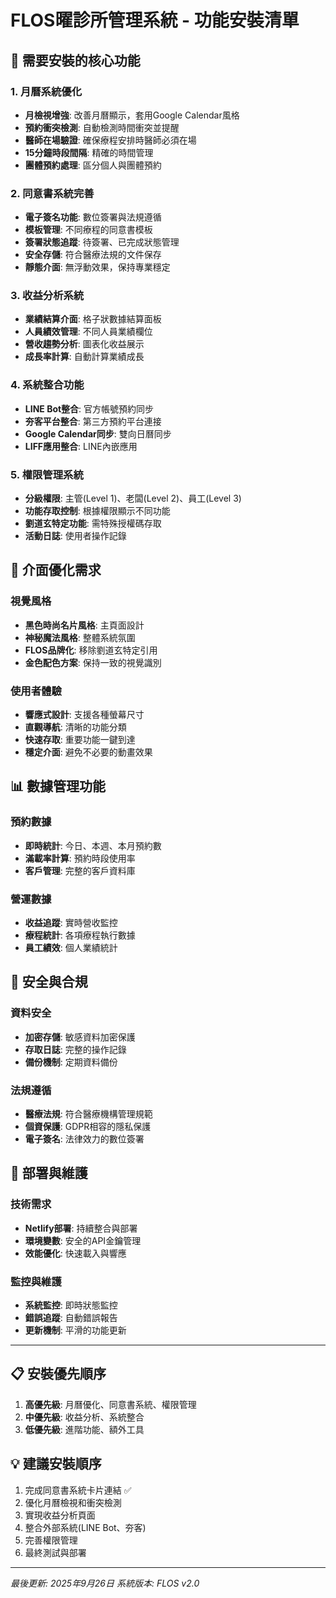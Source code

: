 # FLOS曜診所管理系統 - 功能安裝清單

## 🔧 需要安裝的核心功能

### 1. 月曆系統優化
- **月檢視增強**: 改善月曆顯示，套用Google Calendar風格
- **預約衝突檢測**: 自動檢測時間衝突並提醒
- **醫師在場驗證**: 確保療程安排時醫師必須在場
- **15分鐘時段間隔**: 精確的時間管理
- **團體預約處理**: 區分個人與團體預約

### 2. 同意書系統完善
- **電子簽名功能**: 數位簽署與法規遵循
- **模板管理**: 不同療程的同意書模板
- **簽署狀態追蹤**: 待簽署、已完成狀態管理
- **安全存儲**: 符合醫療法規的文件保存
- **靜態介面**: 無浮動效果，保持專業穩定

### 3. 收益分析系統
- **業績結算介面**: 格子狀數據結算面板
- **人員績效管理**: 不同人員業績欄位
- **營收趨勢分析**: 圖表化收益展示
- **成長率計算**: 自動計算業績成長

### 4. 系統整合功能
- **LINE Bot整合**: 官方帳號預約同步
- **夯客平台整合**: 第三方預約平台連接
- **Google Calendar同步**: 雙向日曆同步
- **LIFF應用整合**: LINE內嵌應用

### 5. 權限管理系統
- **分級權限**: 主管(Level 1)、老闆(Level 2)、員工(Level 3)
- **功能存取控制**: 根據權限顯示不同功能
- **劉道玄特定功能**: 需特殊授權碼存取
- **活動日誌**: 使用者操作記錄

## 🎨 介面優化需求

### 視覺風格
- **黑色時尚名片風格**: 主頁面設計
- **神秘魔法風格**: 整體系統氛圍
- **FLOS品牌化**: 移除劉道玄特定引用
- **金色配色方案**: 保持一致的視覺識別

### 使用者體驗
- **響應式設計**: 支援各種螢幕尺寸
- **直觀導航**: 清晰的功能分類
- **快速存取**: 重要功能一鍵到達
- **穩定介面**: 避免不必要的動畫效果

## 📊 數據管理功能

### 預約數據
- **即時統計**: 今日、本週、本月預約數
- **滿載率計算**: 預約時段使用率
- **客戶管理**: 完整的客戶資料庫

### 營運數據
- **收益追蹤**: 實時營收監控
- **療程統計**: 各項療程執行數據
- **員工績效**: 個人業績統計

## 🔐 安全與合規

### 資料安全
- **加密存儲**: 敏感資料加密保護
- **存取日誌**: 完整的操作記錄
- **備份機制**: 定期資料備份

### 法規遵循
- **醫療法規**: 符合醫療機構管理規範
- **個資保護**: GDPR相容的隱私保護
- **電子簽名**: 法律效力的數位簽署

## 🚀 部署與維護

### 技術需求
- **Netlify部署**: 持續整合與部署
- **環境變數**: 安全的API金鑰管理
- **效能優化**: 快速載入與響應

### 監控與維護
- **系統監控**: 即時狀態監控
- **錯誤追蹤**: 自動錯誤報告
- **更新機制**: 平滑的功能更新

---

## 📋 安裝優先順序

1. **高優先級**: 月曆優化、同意書系統、權限管理
2. **中優先級**: 收益分析、系統整合
3. **低優先級**: 進階功能、額外工具

## 💡 建議安裝順序

1. 完成同意書系統卡片連結 ✅
2. 優化月曆檢視和衝突檢測
3. 實現收益分析頁面
4. 整合外部系統(LINE Bot、夯客)
5. 完善權限管理
6. 最終測試與部署

---

*最後更新: 2025年9月26日*
*系統版本: FLOS v2.0*
